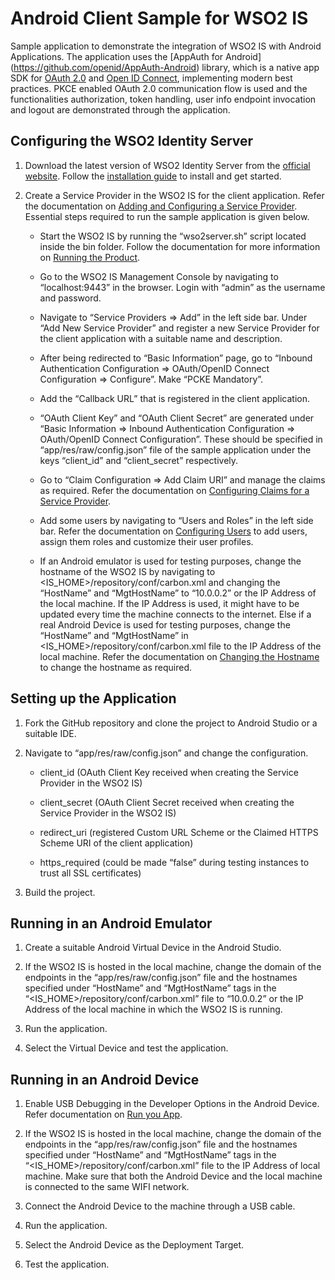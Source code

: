 # Android Client Sample for WSO2 IS
Sample application to demonstrate the integration of WSO2 IS with Android Applications.
The application uses the [AppAuth for Android] (https://github.com/openid/AppAuth-Android) library, which is a native app SDK for [OAuth 2.0](https://oauth.net/2/) and 
[Open ID Connect](http://openid.net/connect/), implementing modern best practices. PKCE enabled OAuth 2.0 communication flow is used and the functionalities authorization, token handling, user info endpoint invocation and logout are demonstrated through the application.

## Configuring the WSO2 Identity Server
1. Download the latest version of WSO2 Identity Server from the [official website](https://wso2.com/identity-and-access-management). Follow the [installation guide](https://docs.wso2.com/display/IS560/Installation+Guide) to install and get started.

2. Create a Service Provider in the WSO2 IS for the client application. Refer the documentation on [Adding and Configuring a Service Provider](https://docs.wso2.com/display/IS530/Adding+and+Configuring+a+Service+Provider). Essential steps required to run the sample application is given below.

    - Start the WSO2 IS by running the “wso2server.sh” script located inside the bin folder. Follow the documentation for more information on [Running the Product](https://docs.wso2.com/display/IS560/Running+the+Product).
    
    - Go to the WSO2 IS Management Console by navigating to “localhost:9443” in the browser. Login with “admin” as the username and password.
    
    - Navigate to “Service Providers => Add” in the left side bar. Under “Add New Service Provider” and register a new Service Provider for the client application with a suitable name and description. 
    
    - After being redirected to “Basic Information” page, go to “Inbound Authentication Configuration => OAuth/OpenID Connect Configuration => Configure”. Make “PCKE Mandatory”.
    
    - Add the “Callback URL” that is registered in the client application.
    
    - “OAuth Client Key” and “OAuth Client Secret” are generated under “Basic Information => Inbound Authentication Configuration => OAuth/OpenID Connect Configuration”. These should be specified in “app/res/raw/config.json” file of the sample application under the keys “client_id” and “client_secret” respectively.
    
    - Go to “Claim Configuration => Add Claim URI” and manage the claims as required. Refer the documentation on [Configuring Claims for a Service Provider](https://docs.wso2.com/display/IS530/Configuring+Claims+for+a+Service+Provider).
    
    - Add some users by navigating to “Users and Roles” in the left side bar. Refer the documentation on [Configuring Users](https://docs.wso2.com/display/IS530/Configuring+Users) to add users, assign them roles and customize their user profiles.
    
    - If an Android emulator is used for testing purposes, change the hostname of the WSO2 IS by navigating to <IS_HOME>/repository/conf/carbon.xml and changing the “HostName” and “MgtHostName” to “10.0.0.2” or the IP Address of the local machine. If the IP Address is used, it might have to be updated every time the machine connects to the internet. Else if a real Android Device is used for testing purposes, change the “HostName” and “MgtHostName” in <IS_HOME>/repository/conf/carbon.xml file to the IP Address of the local machine. Refer the documentation on [Changing the Hostname](https://docs.wso2.com/display/IS550/Changing+the+hostname) to change the hostname as required.

## Setting up the Application
1. Fork the GitHub repository and clone the project to Android Studio or a suitable IDE.

2. Navigate to “app/res/raw/config.json” and change the configuration. 

    - client_id (OAuth Client Key received when creating the Service Provider in the WSO2 IS)
    
    - client_secret (OAuth Client Secret received when creating the Service Provider in the WSO2 IS)
    
    - redirect_uri (registered Custom URL Scheme or the Claimed HTTPS Scheme URI of the client application)
    
    - https_required (could be made “false” during testing instances to trust all SSL certificates)

3. Build the project.

## Running in an Android Emulator
1. Create a suitable Android Virtual Device in the Android Studio.

2. If the WSO2 IS is hosted in the local machine, change the domain of the endpoints in the “app/res/raw/config.json” file and the hostnames specified under “HostName” and “MgtHostName” tags in the “<IS_HOME>/repository/conf/carbon.xml” file to “10.0.0.2” or the IP Address of the local machine in which the WSO2 IS is running.

3. Run the application.

4. Select the Virtual Device and test the application.

## Running in an Android Device
1. Enable USB Debugging in the Developer Options in the Android Device. Refer documentation on [Run you App](https://developer.android.com/training/basics/firstapp/running-app).

2. If the WSO2 IS is hosted in the local machine, change the domain of the endpoints in the “app/res/raw/config.json” file and the hostnames specified under “HostName” and “MgtHostName” tags in the “<IS_HOME>/repository/conf/carbon.xml” file to the IP Address of local machine. Make sure that both the Android Device and the local machine is connected to the same WIFI network.

3. Connect the Android Device to the machine through a USB cable.

4. Run the application.

5. Select the Android Device as the Deployment Target.

6. Test the application.
